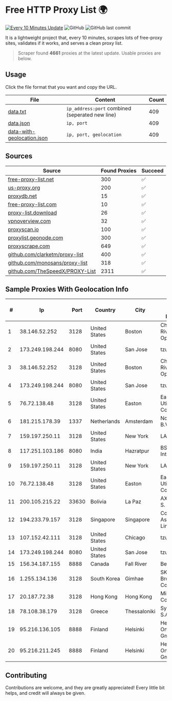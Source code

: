 
# Free HTTP Proxy List 🌍

[![Every 10 Minutes Update](https://github.com/mertguvencli/http-proxy-list/actions/workflows/main.yml/badge.svg?branch=main)](https://github.com/mertguvencli/http-proxy-list/actions/workflows/main.yml)
![GitHub](https://img.shields.io/github/license/mertguvencli/http-proxy-list)
![GitHub last commit](https://img.shields.io/github/last-commit/mertguvencli/http-proxy-list)

It is a lightweight project that, every 10 minutes, scrapes lots of free-proxy sites, validates if it works, and serves a clean proxy list.


> Scraper found **4661** proxies at the latest update. Usable proxies are below.

## Usage

Click the file format that you want and copy the URL.


|File|Content|Count|
|----|-------|-----|
|[data.txt](https://raw.githubusercontent.com/mertguvencli/http-proxy-list/main/proxy-list/data.txt)|`ip_address:port` combined (seperated new line)|409|
|[data.json](https://raw.githubusercontent.com/mertguvencli/http-proxy-list/main/proxy-list/data.json)|`ip, port`|409|
|[data-with-geolocation.json](https://raw.githubusercontent.com/mertguvencli/http-proxy-list/main/proxy-list/data-with-geolocation.json)|`ip, port, geolocation`|409|

## Sources

|Source|Found Proxies|Succeed|
|------|-------------|-------|
|[free-proxy-list.net](https://free-proxy-list.net)|300|✅|
|[us-proxy.org](https://www.us-proxy.org)|200|✅|
|[proxydb.net](http://proxydb.net)|15|✅|
|[free-proxy-list.com](https://free-proxy-list.com/?page=&port=&type%5B%5D=http&type%5B%5D=https&up_time=0&search=Search)|10|✅|
|[proxy-list.download](https://www.proxy-list.download/HTTP)|26|✅|
|[vpnoverview.com](https://vpnoverview.com/privacy/anonymous-browsing/free-proxy-servers)|32|✅|
|[proxyscan.io](https://www.proxyscan.io)|100|✅|
|[proxylist.geonode.com](https://proxylist.geonode.com/api/proxy-list?limit=300&page=1&sort_by=lastChecked&sort_type=desc&protocols=http,https)|300|✅|
|[proxyscrape.com](https://api.proxyscrape.com/v2/?request=displayproxies&protocol=http&timeout=10000&country=all&ssl=all&anonymity=all)|649|✅|
|[github.com/clarketm/proxy-list](https://raw.githubusercontent.com/clarketm/proxy-list/master/proxy-list-raw.txt)|400|✅|
|[github.com/monosans/proxy-list](https://raw.githubusercontent.com/monosans/proxy-list/main/proxies/http.txt)|318|✅|
|[github.com/TheSpeedX/PROXY-List](https://raw.githubusercontent.com/TheSpeedX/PROXY-List/master/http.txt)|2311|✅|


## Sample Proxies With Geolocation Info

|#|Ip|Port|Country|City|Internet Service Provider|
|-|--|----|-------|----|-------------------------|
|1|38.146.52.252|3128|United States|Boston|Charles River Operation|
|2|173.249.198.244|8080|United States|San Jose|tzulo, inc.|
|3|38.146.52.252|3128|United States|Boston|Charles River Operation|
|4|173.249.198.244|8080|United States|San Jose|tzulo, inc.|
|5|76.72.138.48|3128|United States|Easton|Easton Utilities Commission|
|6|181.215.178.39|1337|Netherlands|Amsterdam|NovoServe B.V.|
|7|159.197.250.11|3128|United States|New York|LAKSH|
|8|117.251.103.186|8080|India|Hazratpur|BSNL Internet|
|9|159.197.250.11|3128|United States|New York|LAKSH|
|10|76.72.138.48|3128|United States|Easton|Easton Utilities Commission|
|11|200.105.215.22|33630|Bolivia|La Paz|AXS Bolivia S. A.|
|12|194.233.79.157|3128|Singapore|Singapore|Contabo Asia Private Limited|
|13|107.152.42.111|3128|United States|Chicago|tzulo, inc.|
|14|173.249.198.244|8080|United States|San Jose|tzulo, inc.|
|15|156.34.187.155|8888|Canada|Fall River|Bell Canada|
|16|1.255.134.136|3128|South Korea|Gimhae|SK Broadband Co Ltd|
|17|20.187.72.38|3128|Hong Kong|Hong Kong|Microsoft Corporation|
|18|78.108.38.179|3128|Greece|Thessaloniki|Synapsecom S.A.|
|19|95.216.136.105|8888|Finland|Helsinki|Hetzner Online GmbH|
|20|95.216.211.245|8888|Finland|Helsinki|Hetzner Online GmbH|



## Contributing

Contributions are welcome, and they are greatly appreciated! Every
little bit helps, and credit will always be given.


